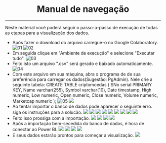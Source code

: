 # <center> Manual de navegação
---

Neste material você poderá seguir o passo-a-passo de execução de todas as etapas para a visualização dos dados.

- Após fazer o download do arquivo carregue-o no Google Colaboratory.
![01](https://github.com/Fabiana5308/projeto_grupo_m5_criptomoedas/blob/main/Passo-a-passo/0%20Importando%20no%20Colab.png?raw=true)
![02](https://github.com/Fabiana5308/projeto_grupo_m5_criptomoedas/blob/main/Passo-a-passo/0.1%20Abrir%20arquivo.png?raw=true)
- Em seguida clique em "Ambiente de execução" e selecione "Executar tudo".
![03](https://github.com/Fabiana5308/projeto_grupo_m5_criptomoedas/blob/main/Passo-a-passo/0.2%20Depois%20de%20carregar.png?raw=true)
- Feito isto um arquivo ".csv" será gerado e baixado automaticamente.
![04](https://github.com/Fabiana5308/projeto_grupo_m5_criptomoedas/blob/main/Passo-a-passo/0.3.png?raw=true)
- Com este arquivo em sua máquina, abra o programa de de sua preferência para carregar os dados(Sugestão: PgAdmin). Nele crie a seguinte tabela:
CREATE TABLE criptomoedas (
    SNo serial PRIMARY KEY,
    Name varchar(255),
    Symbol varchar(10),
    Date timestamp,
    High numeric,
    Low numeric,
    Open numeric,
    Close numeric,
    Volume numeric,
    Marketcap numeric
);
![05](https://github.com/Fabiana5308/projeto_grupo_m5_criptomoedas/blob/main/Passo-a-passo/01%20Criando%20tabela.png?raw=true)
![](https://github.com/Fabiana5308/projeto_grupo_m5_criptomoedas/blob/main/Passo-a-passo/01.1%20Tabela%20criada.png?raw=true)
- Ao tentar importar o banco de dados pode aparecer o seguinte erro. siga os instruções para a solucão.
![](https://github.com/Fabiana5308/projeto_grupo_m5_criptomoedas/blob/main/Passo-a-passo/02%20Erro%20de%20importa%C3%A7%C3%A3o.png?raw=true)
![](https://github.com/Fabiana5308/projeto_grupo_m5_criptomoedas/blob/main/Passo-a-passo/03%20erro%20de%20caminho.png?raw=true)
![](https://github.com/Fabiana5308/projeto_grupo_m5_criptomoedas/blob/main/Passo-a-passo/04%20erro%20de%20caminho.png?raw=true)
![](https://github.com/Fabiana5308/projeto_grupo_m5_criptomoedas/blob/main/Passo-a-passo/05%20erro%20de%20caminho.png?raw=true)
![](https://github.com/Fabiana5308/projeto_grupo_m5_criptomoedas/blob/main/Passo-a-passo/06%20erro%20de%20caminho.png?raw=true)
![](https://github.com/Fabiana5308/projeto_grupo_m5_criptomoedas/blob/main/Passo-a-passo/07%20erro%20de%20caminho.png?raw=true)
![](https://github.com/Fabiana5308/projeto_grupo_m5_criptomoedas/blob/main/Passo-a-passo/08%20erro%20de%20caminho.png?raw=true)
![](https://github.com/Fabiana5308/projeto_grupo_m5_criptomoedas/blob/main/Passo-a-passo/09%20erro%20de%20caminho.png?raw=true)
![](https://github.com/Fabiana5308/projeto_grupo_m5_criptomoedas/blob/main/Passo-a-passo/10%20erro%20de%20caminho.png?raw=true)
- Feito isso prossiga com a importação.
![](https://github.com/Fabiana5308/projeto_grupo_m5_criptomoedas/blob/main/Passo-a-passo/11%20Importando%20dados.png?raw=true)
![](https://github.com/Fabiana5308/projeto_grupo_m5_criptomoedas/blob/main/Passo-a-passo/12%20Mostrando%20o%20caminho%20do%20arquivo.png?raw=true)
![](https://github.com/Fabiana5308/projeto_grupo_m5_criptomoedas/blob/main/Passo-a-passo/13%20Ativar%20cabe%C3%A7alho%20e%20delimitador.png?raw=true)
![](https://github.com/Fabiana5308/projeto_grupo_m5_criptomoedas/blob/main/Passo-a-passo/14%20Dados%20importados.png?raw=true)
- Após a importação bem-secedida do banco de dados, é hora de conectar ao Power BI.
![](https://github.com/Fabiana5308/projeto_grupo_m5_criptomoedas/blob/main/Passo-a-passo/15%20Conectando%20Posgres%20no%20Power%20BI.png?raw=true)
![](https://github.com/Fabiana5308/projeto_grupo_m5_criptomoedas/blob/main/Passo-a-passo/16%20Selecione%20a%20op%C3%A7%C3%A3o%20PostegresSQL.png?raw=true)
![](https://github.com/Fabiana5308/projeto_grupo_m5_criptomoedas/blob/main/Passo-a-passo/17%20Informe%20os%20dados%20do%20Postgre.png?raw=true)
![](https://github.com/Fabiana5308/projeto_grupo_m5_criptomoedas/blob/main/Passo-a-passo/18%20Selecione%20e%20carregue%20os%20dados.png?raw=true)
- E seus dados estarão prontos para começar a visualização.
![](https://github.com/Fabiana5308/projeto_grupo_m5_criptomoedas/blob/main/Passo-a-passo/19%20Pronto%20para%20as%20visualiza%C3%A7%C3%B5es.png?raw=true)
